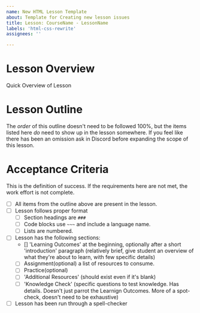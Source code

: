 ```yaml
---
name: New HTML Lesson Template
about: Template for Creating new lesson issues
title: Lesson: CourseName - LessonName
labels: 'html-css-rewrite'
assignees: ''

---
```


# Lesson Overview
Quick Overview of Lesson

# Lesson Outline
The _order_ of this outline doesn't need to be followed 100%, but the items listed here _do_ need to show up in the lesson somewhere. If you feel like there has been an omission ask in Discord before expanding the scope of this lesson.

# Acceptance Criteria
This is the definition of success. If the requirements here are not met, the work effort is not complete.
- [ ] All items from the outline above are present in the lesson.
- [ ] Lesson follows proper format
  - [ ] Section headings are `###`
  - [ ] Code blocks use `~~~` and include a language name.
  - [ ] Lists are numbered.
- [ ] Lesson has the following sections:
  - [] 'Learning Outcomes' at the beginning, optionally after a short 'introduction' paragraph (relatively brief, give student an overview of what they're about to learn, with few specific details)
  - [ ] Assignment(optional) a list of resources to consume.
  - [ ] Practice(optional) 
  - [ ] 'Additional Resources' (should exist even if it's blank)
  - [ ] 'Knowledge Check' (specific questions to test knowledge. Has details. Doesn't just parrot the Learnign Outcomes. More of a spot-check, doesn't need to be exhaustive)
- [ ] Lesson has been run through a spell-checker
